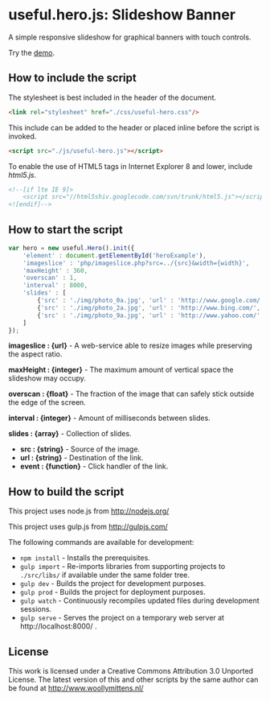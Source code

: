 # useful.hero.js: Slideshow Banner

A simple responsive slideshow for graphical banners with touch controls.

Try the <a href="http://www.woollymittens.nl/default.php?url=useful-hero">demo</a>.

## How to include the script

The stylesheet is best included in the header of the document.

```html
<link rel="stylesheet" href="./css/useful-hero.css"/>
```

This include can be added to the header or placed inline before the script is invoked.

```html
<script src="./js/useful-hero.js"></script>
```

To enable the use of HTML5 tags in Internet Explorer 8 and lower, include *html5.js*.

```html
<!--[if lte IE 9]>
	<script src="//html5shiv.googlecode.com/svn/trunk/html5.js"></script>
<![endif]-->
```

## How to start the script

```javascript
var hero = new useful.Hero().init({
	'element' : document.getElementById('heroExample'),
	'imageslice' : 'php/imageslice.php?src=../{src}&width={width}',
	'maxHeight' : 360,
	'overscan' : 1,
	'interval' : 8000,
	'slides' : [
		{'src' : './img/photo_0a.jpg', 'url' : 'http://www.google.com/', 'event' : function (evt) { console.log('[hero] slide 1'); evt.preventDefault(); }},
		{'src' : './img/photo_2a.jpg', 'url' : 'http://www.bing.com/', 'event' : function (evt) { console.log('[hero] slide 3'); evt.preventDefault(); }},
		{'src' : './img/photo_9a.jpg', 'url' : 'http://www.yahoo.com/', 'event' : function (evt) { console.log('[hero] slide 5'); evt.preventDefault(); }}
	]
});
```

**imageslice : {url}** - A web-service able to resize images while preserving the aspect ratio.

**maxHeight : {integer}** - The maximum amount of vertical space the slideshow may occupy.

**overscan : {float}** - The fraction of the image that can safely stick outside the edge of the screen.

**interval : {integer}** - Amount of milliseconds between slides.

**slides : {array}** - Collection of slides.
+ **src : {string}** - Source of the image.
+ **url : {string}** - Destination of the link.
+ **event : {function}** - Click handler of the link.

## How to build the script

This project uses node.js from http://nodejs.org/

This project uses gulp.js from http://gulpjs.com/

The following commands are available for development:
+ `npm install` - Installs the prerequisites.
+ `gulp import` - Re-imports libraries from supporting projects to `./src/libs/` if available under the same folder tree.
+ `gulp dev` - Builds the project for development purposes.
+ `gulp prod` - Builds the project for deployment purposes.
+ `gulp watch` - Continuously recompiles updated files during development sessions.
+ `gulp serve` - Serves the project on a temporary web server at http://localhost:8000/ .

## License

This work is licensed under a Creative Commons Attribution 3.0 Unported License. The latest version of this and other scripts by the same author can be found at http://www.woollymittens.nl/
